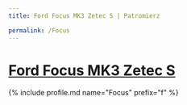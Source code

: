 ```yaml
---
title: Ford Focus MK3 Zetec S | Patromierz

permalink: /Focus
---
```


# [Ford Focus MK3 Zetec S](https://patronite.pl/Focus)

{% include profile.md name="Focus" prefix="f" %}
